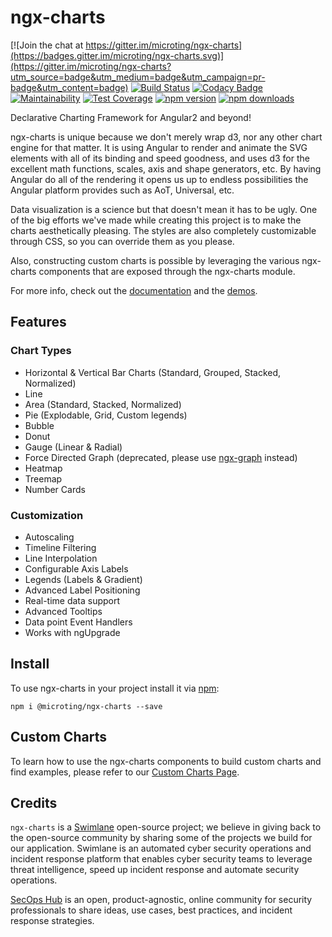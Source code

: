 # ngx-charts

[![Join the chat at https://gitter.im/microting/ngx-charts](https://badges.gitter.im/microting/ngx-charts.svg)](https://gitter.im/microting/ngx-charts?utm_source=badge&utm_medium=badge&utm_campaign=pr-badge&utm_content=badge)
[![Build Status](https://travis-ci.org/microting/ngx-charts.svg?branch=master)](https://travis-ci.org/microting/ngx-charts)
[![Codacy Badge](https://api.codacy.com/project/badge/Grade/b31e071b23ef48b1aec1378126f910aa)](https://www.codacy.com/manual/renemadsen/ngx-charts?utm_source=github.com&amp;utm_medium=referral&amp;utm_content=microting/ngx-charts&amp;utm_campaign=Badge_Grade)
[![Maintainability](https://api.codeclimate.com/v1/badges/1d99d6b63c857e886854/maintainability)](https://codeclimate.com/github/microting/ngx-charts/maintainability)
[![Test Coverage](https://api.codeclimate.com/v1/badges/1d99d6b63c857e886854/test_coverage)](https://codeclimate.com/github/microting/ngx-charts/test_coverage)
[![npm version](https://badge.fury.io/js/%40microting%2Fngx-charts.svg)](https://badge.fury.io/js/%40microting%2Fngx-charts)
[![npm downloads](https://img.shields.io/npm/dm/@microting/ngx-charts.svg)](https://npmjs.org/@microting/ngx-charts)

Declarative Charting Framework for Angular2 and beyond!

ngx-charts is unique because we don't merely wrap d3, nor any other chart engine for that matter. It is using Angular to render and animate the SVG elements with all of its binding and speed goodness, and uses d3 for the excellent math functions, scales, axis and shape generators, etc. By having Angular do all of the rendering it opens us up to endless possibilities the Angular platform provides such as AoT, Universal, etc.

Data visualization is a science but that doesn't mean it has to be ugly. One of the big efforts we've made while creating this project is to make the charts aesthetically pleasing. The styles are also completely customizable through CSS, so you can override them as you please.

Also, constructing custom charts is possible by leveraging the various ngx-charts components that are exposed through the ngx-charts module.

For more info, check out the [documentation](https://microting.gitbook.io/ngx-charts) and the [demos](https://microting.github.io/ngx-charts/).

## Features

### Chart Types

- Horizontal & Vertical Bar Charts (Standard, Grouped, Stacked, Normalized)
- Line
- Area (Standard, Stacked, Normalized)
- Pie (Explodable, Grid, Custom legends)
- Bubble
- Donut
- Gauge (Linear & Radial)
- Force Directed Graph (deprecated, please use [ngx-graph](https://github.com/microting/ngx-graph) instead)
- Heatmap
- Treemap
- Number Cards

### Customization

- Autoscaling
- Timeline Filtering
- Line Interpolation
- Configurable Axis Labels
- Legends (Labels & Gradient)
- Advanced Label Positioning
- Real-time data support
- Advanced Tooltips
- Data point Event Handlers
- Works with ngUpgrade

## Install

To use ngx-charts in your project install it via [npm](https://www.npmjs.com/package/@microting/ngx-charts):

```
npm i @microting/ngx-charts --save
```

## Custom Charts

To learn how to use the ngx-charts components to build custom charts and find examples, please refer to our [Custom Charts Page](https://github.com/microting/ngx-charts/blob/master/docs/custom-charts.md).

## Credits

`ngx-charts` is a [Swimlane](http://swimlane.com) open-source project; we believe in giving back to the open-source community by sharing some of the projects we build for our application. Swimlane is an automated cyber security operations and incident response platform that enables cyber security teams to leverage threat intelligence, speed up incident response and automate security operations.

[SecOps Hub](http://secopshub.com) is an open, product-agnostic, online community for security professionals to share ideas, use cases, best practices, and incident response strategies.
